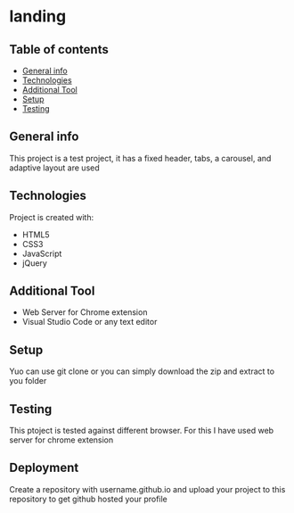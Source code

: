 # landing
## Table of contents
* [General info](#general-info)
* [Technologies](#technologies)
* [Additional Tool](#additional-tool)
* [Setup](#setup)
* [Testing](#testing)

## General info

This project is a test project, it has a fixed header, tabs, a carousel, and adaptive layout are used
	
## Technologies
Project is created with:
* HTML5
* CSS3
* JavaScript
* jQuery

## Additional Tool

* Web Server for Chrome extension
* Visual Studio Code or any text editor 
	
## Setup
Yuo can use git clone or you can simply download the zip and extract to you folder

## Testing
This ptoject is tested against different browser. For this I have used web server for chrome extension 

## Deployment
Create a repository with username.github.io and upload  your project to this repository to get github hosted your profile


